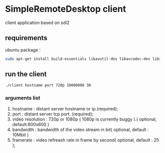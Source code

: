 # SimpleRemoteDesktop client

client application based on sdl2

## requirements

ubuntu package : 
```bash
sudo apt-get install build-essentials libavutil-dev libavcodec-dev libswscale-dev libx264-dev libsdl2-dev libsdl2-net-dev
```

## run the client

```bash
./client hostname port 720p 10000000 30
```

### arguments list
1. hostname : distant server hostname or ip.(required);
2. port : distant server tcp port. (required);
3. video resolution : 720p or 1080p ( 1080p is currently buggy ).( optional, default:800x600 )
4. bandwidth : bandwidth of the video stream in bit( optional, default : 10Mbit )
5. framerate : video refreash rate in frame by second( optional, default : 25 );

